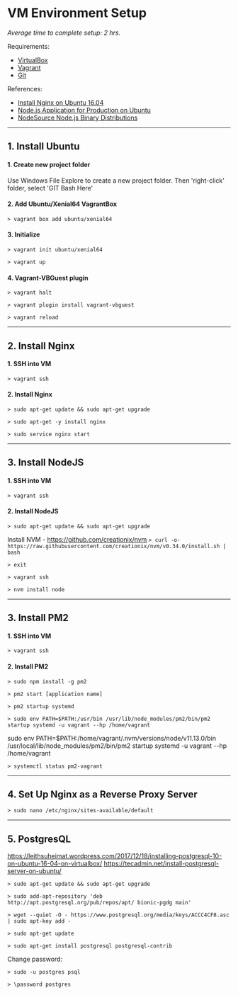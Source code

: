 # VM Environment Setup

_Average time to complete setup: 2 hrs._

Requirements:
  * [VirtualBox](https://www.virtualbox.org/wiki/Downloads)
  * [Vagrant](https://www.vagrantup.com/downloads.html)
  * [Git](https://git-scm.com/downloads)

References:
  * [Install Nginx on Ubuntu 16.04](https://www.digitalocean.com/community/tutorials/how-to-install-nginx-on-ubuntu-16-04)
  * [Node.js Application for Production on Ubuntu](https://www.digitalocean.com/community/tutorials/how-to-set-up-a-node-js-application-for-production-on-ubuntu-16-04)
  * [NodeSource Node.js Binary Distributions](https://github.com/nodesource/distributions)

---

## 1. Install Ubuntu

#### 1. Create new project folder
Use Windows File Explore to create a new project folder. Then 'right-click' folder, select 'GIT Bash Here'

#### 2. Add Ubuntu/Xenial64 VagrantBox
`> vagrant box add ubuntu/xenial64`

#### 3. Initialize
`> vagrant init ubuntu/xenial64`

`> vagrant up`

#### 4. Vagrant-VBGuest plugin

`> vagrant halt`

`> vagrant plugin install vagrant-vbguest`

`> vagrant reload`

---

## 2. Install Nginx

#### 1. SSH into VM
`> vagrant ssh`

#### 2. Install Nginx
`> sudo apt-get update && sudo apt-get upgrade`

`> sudo apt-get -y install nginx`

`> sudo service nginx start`

---

## 3. Install NodeJS

#### 1. SSH into VM
`> vagrant ssh`

#### 2. Install NodeJS
`> sudo apt-get update && sudo apt-get upgrade`

Install NVM - https://github.com/creationix/nvm
`> curl -o- https://raw.githubusercontent.com/creationix/nvm/v0.34.0/install.sh | bash`

`> exit`

`> vagrant ssh`

`> nvm install node`

---

## 3. Install PM2

#### 1. SSH into VM
`> vagrant ssh`

#### 2. Install PM2
`> sudo npm install -g pm2`

`> pm2 start [application name]`

`> pm2 startup systemd`

`> sudo env PATH=$PATH:/usr/bin /usr/lib/node_modules/pm2/bin/pm2 startup systemd -u vagrant --hp /home/vagrant`

sudo env PATH=$PATH:/home/vagrant/.nvm/versions/node/v11.13.0/bin /usr/local/lib/node_modules/pm2/bin/pm2 startup systemd -u vagrant --hp /home/vagrant

`> systemctl status pm2-vagrant`

---

## 4. Set Up Nginx as a Reverse Proxy Server

`> sudo nano /etc/nginx/sites-available/default`

---

## 5. PostgresQL

https://leithsuheimat.wordpress.com/2017/12/18/installing-postgresql-10-on-ubuntu-16-04-on-virtualbox/
https://tecadmin.net/install-postgresql-server-on-ubuntu/

`> sudo apt-get update && sudo apt-get upgrade`

`> sudo add-apt-repository 'deb http://apt.postgresql.org/pub/repos/apt/ bionic-pgdg main'`

`> wget --quiet -O - https://www.postgresql.org/media/keys/ACCC4CF8.asc | sudo apt-key add -`

`> sudo apt-get update`

`> sudo apt-get install postgresql postgresql-contrib`

Change password:

`> sudo -u postgres psql`

`> \password postgres`